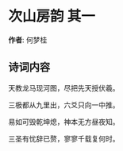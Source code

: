 # 次山房韵  其一

**作者**: 何梦桂

## 诗词内容

天教龙马现河图，尽把先天授伏羲。

三极都从九里出，六爻只向一中推。

易如可毁乾坤熄，神本无方昼夜知。

三圣有忧辞已赘，寥寥千载复何时。

